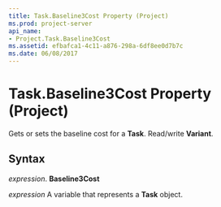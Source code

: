 ```yaml
---
title: Task.Baseline3Cost Property (Project)
ms.prod: project-server
api_name:
- Project.Task.Baseline3Cost
ms.assetid: efbafca1-4c11-a876-298a-6df8ee0d7b7c
ms.date: 06/08/2017
---
```



# Task.Baseline3Cost Property (Project)

Gets or sets the baseline cost for a **Task**. Read/write **Variant**.


## Syntax

 _expression_. **Baseline3Cost**

 _expression_ A variable that represents a **Task** object.


